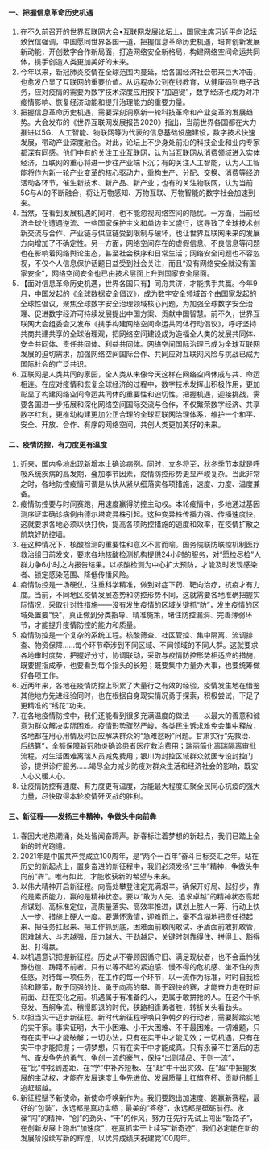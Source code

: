 ####  一、把握信息革命历史机遇

1. 在不久前召开的世界互联网大会•互联网发展论坛上，国家主席习近平向论坛致贺信强调，中国愿同世界各国一道，把握信息革命历史机遇，培育创新发展新动能，开创数字合作新局面，打造网络安全新格局，构建网络空间命运共同体，携手创造人类更加美好的未来。
2. 今年以来，新冠肺炎疫情在全球范围内蔓延，给各国经济社会带来巨大冲击，也愈发凸显了互联网的重要价值。从远程办公到在线教育，从健康码到电子政务，应对疫情的需要为数字技术深度应用按下“加速键”，数字经济也成为对冲疫情影响、恢复经济动能和提升治理能力的重要力量。
3. 把握信息革命历史机遇，需要深刻洞察新一轮科技革命和产业变革的发展趋势。大会发布的《世界互联网发展报告2020》指出，当前世界各国都在大力推进以5G、人工智能、物联网等为代表的信息基础设施建设，数字技术快速发展，带动产业深度融合。对此，论坛上不少身处前沿的科技企业和业内专家都深有同感。他们中有的关注工业互联网，认为当互联网从消费领域进入实体经济，互联网的重心将进一步往产业端下沉；有的关注人工智能，认为人工智能将作为新一轮产业变革的核心驱动力，重构生产、分配、交换、消费等经济活动各环节，催生新技术、新产品、新产业；也有的关注物联网，认为当前5G与AI的不断融合，将让万物感知、万物互联、万物智能的数字社会加速到来。
4. 当然，在看到发展机遇的同时，也不能忽视网络空间的隐忧。一方面，当前经济全球化遭遇逆流、一些国家保护主义和单边主义盛行，这导致了全球技术创新交流与合作、产业链与供应链受到限制与破坏，也让世界互联网未来的发展方向增加了不确定性。另一方面，网络空间存在的虚假信息、不良信息等问题也在影响着网络舆论生态，甚至社会秩序和日常生活；网络安全问题也不容忽视，不仅个人信息保护话题日益受到社会关注，而且“没有网络安全就没有国家安全”，网络空间安全也已由技术层面上升到国家安全层面。
5. 【面对信息革命历史机遇，世界各国只有】同舟共济，才能携手共赢。今年9月，中国发起的《全球数据安全倡议》，成为数字安全领域首个由国家发起的全球性倡议，聚焦全球数字安全治理领域核心问题，为加强全球数字安全治理、促进数字经济可持续发展提出中国方案、贡献中国智慧。前不久，世界互联网大会组委会又发布《携手构建网络空间命运共同体行动倡议》，呼吁坚持共商共建共享的全球治理观，把网络空间建设成为造福全人类的发展共同体、安全共同体、责任共同体、利益共同体。网络空间国际治理已成为全球互联网发展的迫切需求，加强网络空间国际合作、共同应对互联网风险与挑战已成为国际社会的广泛共识。
6. 互联网是人类共同的家园，全人类从未像今天这样在网络空间休戚与共、命运相连。在应对疫情和恢复全球经济的过程中，数字技术发挥出积极作用，更加彰显了构建网络空间命运共同体的重要性和迫切性。把握机遇，迎接挑战，需要各国进一步拓展和深化网络空间国际交流与合作，不仅繁荣数字经济、共享数字红利，更推动构建更加公正合理的全球互联网治理体系，维护一个和平、安全、开放、合作、有序的网络空间，共创人类更加美好的未来。

#### 二、疫情防控，有力度更有温度

1. 近来，国内多地出现新增本土确诊病例。同时，立冬将至，秋冬季节本就是呼吸系统疾病的高发期，叠加季节因素，疫情防控形势更显严峻复杂。当此非常之时，各地防控疫情可谓是从快从紧从细落实各项措施，速度、力度、温度兼备。
2. 疫情防控要与时间赛跑，用速度赢得防控主动权。本轮疫情中，多地通过基因测序证实确诊病例由德尔塔变异株引起。这种变异株传播力强、传播速度快，这就要求各地必须以快打快，提高各项防控措施的速度和效率，在疫情扩散之前筑好防控墙。
3. 在这种情况下，核酸检测的重要性和意义不言而喻。国务院联防联控机制医疗救治组日前发文，要求各地核酸检测机构提供24小时的服务，对“愿检尽检”人群力争6小时之内报告结果。以核酸检测为中心扩大预防，才能及时发现感染者、锁定感染范围、降低传播风险。
4. 疫情防控是一场硬仗，注重科学精准，做到对症下药、靶向治疗，抗疫才有力度。当前，不同地区疫情发展态势和防控形势不同，这就需要各地准确把握实际情况，采取针对性措施——没有发生疫情的区域关键抓“防”，发生疫情的区域处置要“快”，真正做到分类指导、精准施策，堵住防控漏洞、完善薄弱环节，才能提升疫情防控的能力和质量。
5. 疫情防控是一个复杂的系统工程。核酸筛查、社区管控、集中隔离、流调排查、物资保障……每个环节牵涉到不同区域、不同领域的不同人群。这就要求各地审时度势，把握好分寸，协调联动，采取与疫情防控形势相适应的措施，既要握指成拳，也要看到每个指头的长短；既要集中力量办大事，也要统筹做好各项工作。
6. 近两年来，各地在疫情防控上积累了大量行之有效的经验，疫情发生地在借鉴其他地方先进经验同时，也在根据自身现实情况勇于探索，积极尝试，下足了更精准的“绣花”功夫。
7. 在各地疫情防控中，我们还能看到很多充满温度的做法——以最大的善意和诚意为群众解决实际困难。疫情形势骤然严峻，各类民生诉求难免会集中释放，各地都在用心用情及时回应解决群众的“急难愁盼”问题。甘肃实行“先救治、后结算”，全额保障新冠肺炎确诊患者医疗救治费用；瑞丽简化离瑞隔离审批流程，对生活困难离瑞人员减免费用；银川为封控区域群众就医专设封控门诊，提供诊疗服务……竭尽全力减少防疫对群众生活和经济社会的影响，既安人心又暖人心。
8. 让疫情防控有速度、有力度更有温度，方能最大程度汇聚全民同心抗疫的强大力量，尽快取得本轮疫情歼灭战的胜利。

#### 三、新征程——发扬三牛精神，争做头牛向前犇

1. 春回大地热潮涌，处处皆闻奋蹄声。新春标注着梦想的新起点，我们已踏上全新的时光跑道。
2. 2021年是中国共产党成立100周年，是“两个一百年”奋斗目标交汇之年。站在历史的新起点上，置身奋进的新征程中，我们必须发扬“三牛”精神，争做头牛向前“犇”。唯有如此，才能收获新的希望与未来。
3. 以伟大精神开启新征程。向高处攀登注定充满艰辛。确保开好局、起好步，靠的是素质能力，赢的是精神状态。要以“敢为人先、追求卓越”的精神状态高起点谋划、高标准定位，高质量落实、高效率推进，谋划上胜人一筹、行动上快人一步、措施上硬人一度。要满怀激情，迎难而上，毫不含糊地把责任担起来、把任务扛起来、把工作抓到底，困难面前敢闯敢试、矛盾面前敢抓敢管，困难越大、斗志越强，压力越大、干劲越足，关键时刻靠得住、拼得上、豁得出、打得赢。
4. 以机遇意识把握新征程。历史从不眷顾因循守旧、满足现状者，也不会垂怜犹豫彷徨、踌躇不前者。只有以等不起的紧迫感、慢不得的危机感、坐不住的责任感，对待每一项任务，在工作的每一个环节，以一流作为标准，时时自我检验和鞭策，敢于同强的比、勇于向高的攀、善于跟快的赛，才能奋力走在时间前面、赶在变化之前。机遇属于有准备的人，更属于敢拼抢的人。在这个千帆竞发、百舸争流、稍慢即退的时代，狭路相逢勇者胜，转折关头看劲头。
5. 以担当实干迈步新征程。新时代新征程呼唤只争朝夕的行动者，需要脚踏实地的实干家。事实证明，大干小困难、小干大困难、不干最困难。一切难题，只有在实干中才能破解；一切办法，只有在实干中才能见效；一切机遇，只有在实干中才能把握；一切梦想，只有在实干中才能成真。只有永葆不甘落后的志气、奋发争先的勇气、争创一流的豪气，保持“出则精品、干则一流”，在“比”中找到差距、在“学”中补齐短板、在“赶”中干出实效、在“超”中把握发展的主动权，才能在发展速度上争先进位、发展质量上扛旗夺杯、贡献份额上追赶超越。
6. 新征程赋予新使命，新使命呼唤新作为。我们要跑出加速度、跑赢新赛程，最好的“包装”，永远都是真功实绩；最美的“答卷”，永远都是砥砺前行。永葆“闯”的精神、“创”的劲头、“干”的作风，努力在先行先试上闯出“新路子”，在创新发展上跑出“加速度”，在真抓实干上续写“新奇迹”，我们必定能在新的发展阶段续写新的辉煌，以优异成绩庆祝建党100周年。
